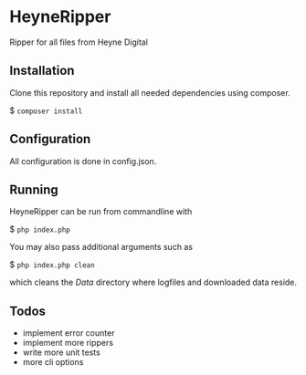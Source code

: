 #  HeyneRipper

Ripper for all files from Heyne Digital

## Installation

Clone this repository and install all needed dependencies using composer.

$ ``` composer install ```

## Configuration

All configuration is done in config.json.

## Running

HeyneRipper can be run from commandline with

$ ``` php index.php ```

You may also pass additional arguments such as

$ ``` php index.php clean ```

which cleans the *Data* directory where logfiles and downloaded data reside.

## Todos

* implement error counter
* implement more rippers
* write more unit tests
* more cli options